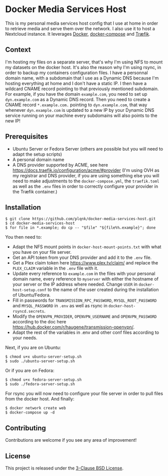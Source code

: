 # Docker Media Services Host

This is my personal media services host config that I use at home in order to retrieve media and serve them over the network. I also use it to host a Nextcloud instance.
It leverages [Docker](https://www.docker.com/), [docker-compose](https://docs.docker.com/compose/) and [Træfik](https://traefik.io/).

## Context

I'm hosting my files on a separate server, that's why I'm using NFS to mount my datasets on the docker host. It's also the reason why I'm using rsync, in order to backup my containers configuration files.
I have a personnal domain name, with a subdomain that I use as a Dynamic DNS because I'm hosting everything at home and I don't have a static IP. I then have a wildcard CNAME record pointing to that previously mentioned subdomain.
For example, if you have the domain `example.com`, you need to set up `dyn.example.com` as a Dynamic DNS record. Then you need to create a CNAME record `*.example.com.` pointing to `dyn.example.com`, that way whenever `dyn.example.com` is updated to a new IP by your Dynamic DNS service running on your machine every subdomains will also points to the new IP!

## Prerequisites

- Ubuntu Server or Fedora Server (others are possible but you will need to adapt the setup scripts)
- A personal domain name
- A DNS provider supported by ACME, see here https://docs.traefik.io/configuration/acme/#provider (I'm using OVH as my registrar and DNS provider, if you are using something else you will need to make adjustments to the `docker-compose.yml`, the `traefik.toml` as well as the `.env` files in order to correctly configure your provider in the Træfik container.)

## Installation

```
$ git clone https://github.com/plqnk/docker-media-services-host.git
$ cd docker-media-services-host
$ for file in *.example; do cp -- "$file" "${file%%.example}"; done
```
You then need to:

- Adapt the NFS mount points in `docker-host-mount-points.txt` with what you have on your file server.
- Get an API token from your DNS provider and add it to the `.env` file.
- Get a Plex claim token here https://www.plex.tv/claim/ and replace the `PLEX_CLAIM` variable in the `.env` file with it.
- Update every reference to `example.com` in the files with your personal domain name, every reference to `myserver` with either the hostname of your server or the IP address where needed. Change `USER` in `docker-host-setup.conf` to the name of the user created during the installation of Ubuntu/Fedora.
- Fill in passwords for `TRANSMISSION_RPC_PASSWORD`, `MYSQL_ROOT_PASSWORD` and `MYSQL_PASSWORD` in `.env` as well as rsync in `docker-host-rsyncd.secrets`.
- Modify the `OPENVPN_PROVIDER`, `OPENVPN_USERNAME` and `OPENVPN_PASSWORD` according to the doc here https://hub.docker.com/r/haugene/transmission-openvpn/.
- Adapt the rest of the variables in .env and other conf files according to your needs.

Next, if you are on Ubuntu:
```
$ chmod u+x ubuntu-server-setup.sh
$ sudo ./ubuntu-server-setup.sh
```
Or if you are on Fedora:
```
$ chmod u+x fedora-server-setup.sh
$ sudo ./fedora-server-setup.sh
```
For rsync you will now need to configure your file server in order to pull files from the docker host.
And finally:
```
$ docker network create web
$ docker-compose up -d
```
## Contributing

Contributions are welcome if you see any area of improvement!

## License

This project is released under the [3-Clause BSD License](https://opensource.org/licenses/BSD-3-Clause).